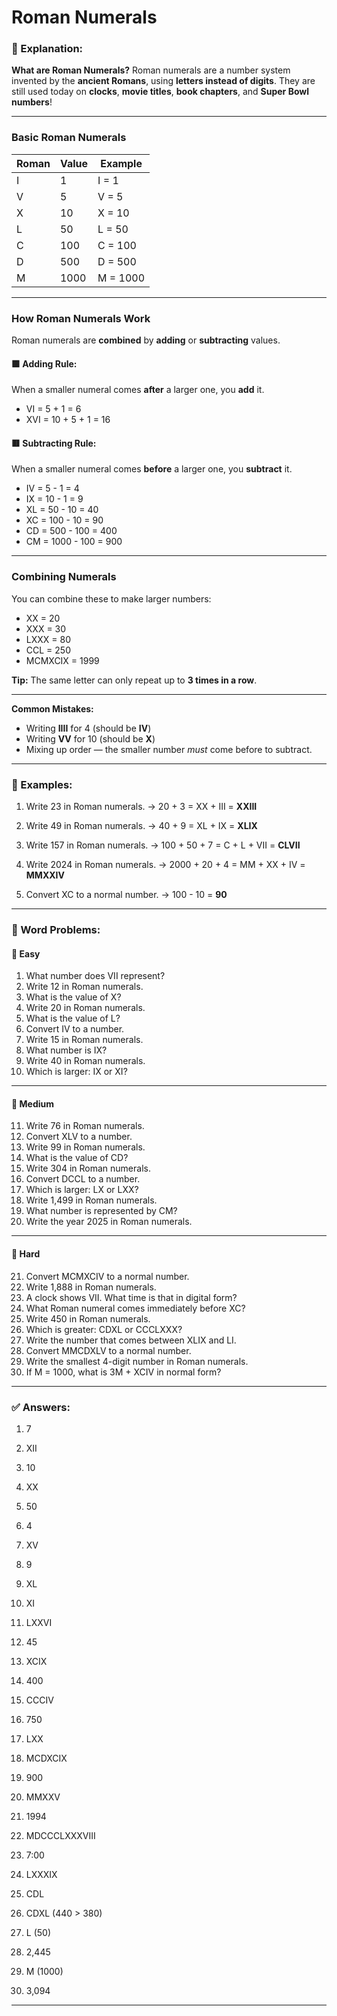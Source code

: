 # Roman Numerals

### 📘 Explanation:

**What are Roman Numerals?**
Roman numerals are a number system invented by the **ancient Romans**, using **letters instead of digits**.
They are still used today on **clocks**, **movie titles**, **book chapters**, and **Super Bowl numbers**!

---

### **Basic Roman Numerals**

| Roman | Value | Example  |
| ----- | ----- | -------- |
| I     | 1     | I = 1    |
| V     | 5     | V = 5    |
| X     | 10    | X = 10   |
| L     | 50    | L = 50   |
| C     | 100   | C = 100  |
| D     | 500   | D = 500  |
| M     | 1000  | M = 1000 |

---

### **How Roman Numerals Work**

Roman numerals are **combined** by **adding** or **subtracting** values.

#### 🟩 Adding Rule:

When a smaller numeral comes **after** a larger one, you **add** it.

* VI = 5 + 1 = 6
* XVI = 10 + 5 + 1 = 16

#### 🟥 Subtracting Rule:

When a smaller numeral comes **before** a larger one, you **subtract** it.

* IV = 5 - 1 = 4
* IX = 10 - 1 = 9
* XL = 50 - 10 = 40
* XC = 100 - 10 = 90
* CD = 500 - 100 = 400
* CM = 1000 - 100 = 900

---

### **Combining Numerals**

You can combine these to make larger numbers:

* XX = 20
* XXX = 30
* LXXX = 80
* CCL = 250
* MCMXCIX = 1999

**Tip:** The same letter can only repeat up to **3 times in a row**.

---

**Common Mistakes:**

* Writing **IIII** for 4 (should be **IV**)
* Writing **VV** for 10 (should be **X**)
* Mixing up order — the smaller number *must* come before to subtract.

---

### 🧮 Examples:

1. Write 23 in Roman numerals.
   → 20 + 3 = XX + III = **XXIII**

2. Write 49 in Roman numerals.
   → 40 + 9 = XL + IX = **XLIX**

3. Write 157 in Roman numerals.
   → 100 + 50 + 7 = C + L + VII = **CLVII**

4. Write 2024 in Roman numerals.
   → 2000 + 20 + 4 = MM + XX + IV = **MMXXIV**

5. Convert XC to a normal number.
   → 100 - 10 = **90**

---

### 🧩 Word Problems:

#### 🔹 Easy

1. What number does VII represent?
2. Write 12 in Roman numerals.
3. What is the value of X?
4. Write 20 in Roman numerals.
5. What is the value of L?
6. Convert IV to a number.
7. Write 15 in Roman numerals.
8. What number is IX?
9. Write 40 in Roman numerals.
10. Which is larger: IX or XI?

---

#### 🔸 Medium

11. Write 76 in Roman numerals.
12. Convert XLV to a number.
13. Write 99 in Roman numerals.
14. What is the value of CD?
15. Write 304 in Roman numerals.
16. Convert DCCL to a number.
17. Which is larger: LX or LXX?
18. Write 1,499 in Roman numerals.
19. What number is represented by CM?
20. Write the year 2025 in Roman numerals.

---

#### 🔺 Hard

21. Convert MCMXCIV to a normal number.
22. Write 1,888 in Roman numerals.
23. A clock shows VII. What time is that in digital form?
24. What Roman numeral comes immediately before XC?
25. Write 450 in Roman numerals.
26. Which is greater: CDXL or CCCLXXX?
27. Write the number that comes between XLIX and LI.
28. Convert MMCDXLV to a normal number.
29. Write the smallest 4-digit number in Roman numerals.
30. If M = 1000, what is 3M + XCIV in normal form?

---

### ✅ Answers:

1. 7

2. XII

3. 10

4. XX

5. 50

6. 4

7. XV

8. 9

9. XL

10. XI

11. LXXVI

12. 45

13. XCIX

14. 400

15. CCCIV

16. 750

17. LXX

18. MCDXCIX

19. 900

20. MMXXV

21. 1994

22. MDCCCLXXXVIII

23. 7:00

24. LXXXIX

25. CDL

26. CDXL (440 > 380)

27. L (50)

28. 2,445

29. M (1000)

30. 3,094

---

